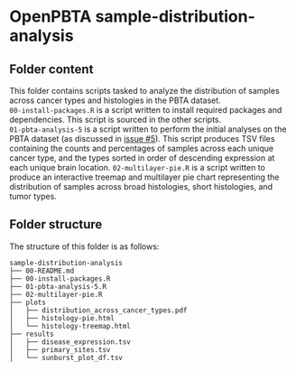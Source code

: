 # OpenPBTA sample-distribution-analysis

## Folder content
This folder contains scripts tasked to analyze the distribution of samples across cancer types and histologies in the PBTA dataset.  
`00-install-packages.R` is a script written to install required packages and dependencies. This script is sourced in the other scripts.   
`01-pbta-analysis-5` is a script written to perform the initial analyses on the PBTA dataset (as discussed in [issue #5](https://github.com/AlexsLemonade/OpenPBTA-analysis/issues/5)). This script produces TSV files containing the counts and percentages of samples across each unique cancer type, and the types sorted in order of descending expression at each unique brain location. 
`02-multilayer-pie.R` is a script written to produce an interactive treemap and multilayer pie chart representing the distribution of samples across broad histologies, short histologies, and tumor types.  

## Folder structure 

The structure of this folder is as follows:

```
sample-distribution-analysis
├── 00-README.md
├── 00-install-packages.R
├── 01-pbta-analysis-5.R
├── 02-multilayer-pie.R
├── plots
│   ├── distribution_across_cancer_types.pdf
│   ├── histology-pie.html
│   └── histology-treemap.html
├── results
│   ├── disease_expression.tsv
│   ├── primary_sites.tsv
│   └── sunburst_plot_df.tsv

```